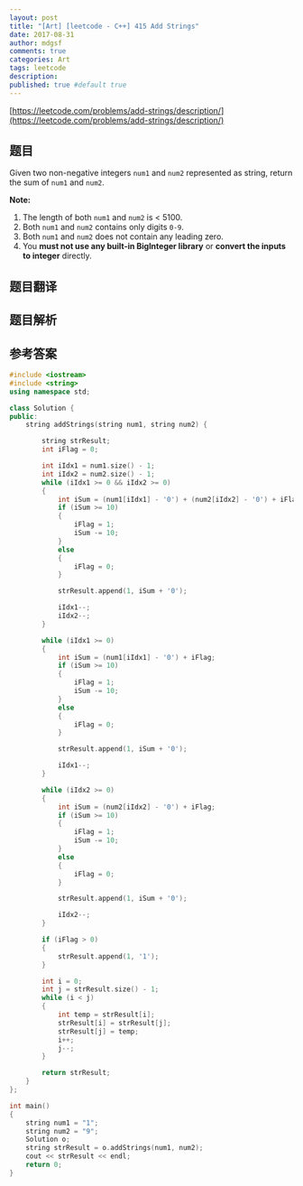 ```yaml
---
layout: post
title: "[Art] [leetcode - C++] 415 Add Strings"
date: 2017-08-31
author: mdgsf
comments: true
categories: Art
tags: leetcode
description:
published: true #default true
---
```


[https://leetcode.com/problems/add-strings/description/](https://leetcode.com/problems/add-strings/description/)

## 题目

Given two non-negative integers `num1` and `num2` represented as string, return the sum of `num1` and `num2`.

**Note:**

1. The length of both `num1` and `num2` is < 5100.
2. Both `num1` and `num2` contains only digits `0-9`.
3. Both `num1` and `num2` does not contain any leading zero.
4. You **must not use any built-in BigInteger library** or **convert the inputs to integer** directly.

## 题目翻译

## 题目解析

## 参考答案

```c++
#include <iostream>
#include <string>
using namespace std;

class Solution {
public:
	string addStrings(string num1, string num2) {

		string strResult;
		int iFlag = 0;

		int iIdx1 = num1.size() - 1;
		int iIdx2 = num2.size() - 1;
		while (iIdx1 >= 0 && iIdx2 >= 0)
		{
			int iSum = (num1[iIdx1] - '0') + (num2[iIdx2] - '0') + iFlag;
			if (iSum >= 10)
			{
				iFlag = 1;
				iSum -= 10;
			}
			else
			{
				iFlag = 0;
			}

			strResult.append(1, iSum + '0');

			iIdx1--;
			iIdx2--;
		}

		while (iIdx1 >= 0)
		{
			int iSum = (num1[iIdx1] - '0') + iFlag;
			if (iSum >= 10)
			{
				iFlag = 1;
				iSum -= 10;
			}
			else
			{
				iFlag = 0;
			}

			strResult.append(1, iSum + '0');

			iIdx1--;
		}

		while (iIdx2 >= 0)
		{
			int iSum = (num2[iIdx2] - '0') + iFlag;
			if (iSum >= 10)
			{
				iFlag = 1;
				iSum -= 10;
			}
			else
			{
				iFlag = 0;
			}

			strResult.append(1, iSum + '0');

			iIdx2--;
		}

		if (iFlag > 0)
		{
			strResult.append(1, '1');
		}

		int i = 0;
		int j = strResult.size() - 1;
		while (i < j)
		{
			int temp = strResult[i];
			strResult[i] = strResult[j];
			strResult[j] = temp;
			i++;
			j--;
		}

		return strResult;
	}
};

int main()
{
	string num1 = "1";
	string num2 = "9";
	Solution o;
	string strResult = o.addStrings(num1, num2);
	cout << strResult << endl;
	return 0;
}
```